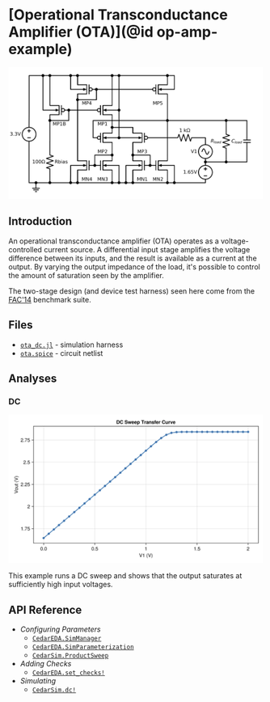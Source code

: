 # [Operational Transconductance Amplifier (OTA)](@id op-amp-example)

![OTA Circuit Diagram](./images/ota.png)

## Introduction

An operational transconductance amplifier (OTA) operates as a voltage-controlled current source. A differential input stage amplifies the voltage difference between its inputs, and the result is available as a current at the output. By varying the output impedance of the load, it's possible to control the amount of saturation seen by the amplifier.

The two-stage design (and device test harness) seen here come from the [FAC'14](https://www.em.cs.uni-frankfurt.de/index.php?id=130) benchmark suite.

## Files

 - [`ota_dc.jl`](./ota_dc.jl) - simulation harness
 - [`ota.spice`](./ota.spice) - circuit netlist

## Analyses

### DC

![OTA DC Analysis](./images/OTADcResponse.png)

This example runs a DC sweep and shows that the output saturates at sufficiently high input voltages.

## API Reference
  - _Configuring Parameters_
     - [`CedarEDA.SimManager`](@ref)
     - [`CedarEDA.SimParameterization`](@ref)
     - [`CedarSim.ProductSweep`](@ref)
  - _Adding Checks_
     - [`CedarEDA.set_checks!`](@ref)
  - _Simulating_
     - [`CedarSim.dc!`](@ref)
